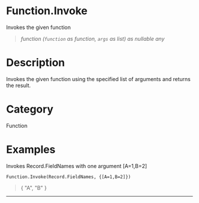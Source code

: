 # Function.Invoke
Invokes the given function
> _function (<code>function</code> as function, <code>args</code> as list) as nullable any_

# Description 
Invokes the given function using the specified list of arguments and returns the result.
# Category 
Function
# Examples 
Invokes Record.FieldNames with one argument [A=1,B=2]
```
Function.Invoke(Record.FieldNames, {[A=1,B=2]})
```
> {  "A", "B" }
***
